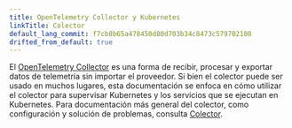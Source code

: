 ```yaml
---
title: OpenTelemetry Collector y Kubernetes
linkTitle: Colector
default_lang_commit: f7cb8b65a478450d80d703b34c8473c579702108
drifted_from_default: true
---
```


El [OpenTelemetry Collector](/docs/collector/) es una forma de recibir, procesar
y exportar datos de telemetría sin importar el proveedor. Si bien el colector
puede ser usado en muchos lugares, esta documentación se enfoca en cómo utilizar
el colector para supervisar Kubernetes y los servicios que se ejecutan en
Kubernetes. Para documentación más general del colector, como configuración y
solución de problemas, consulta [Colector](/docs/collector/).
